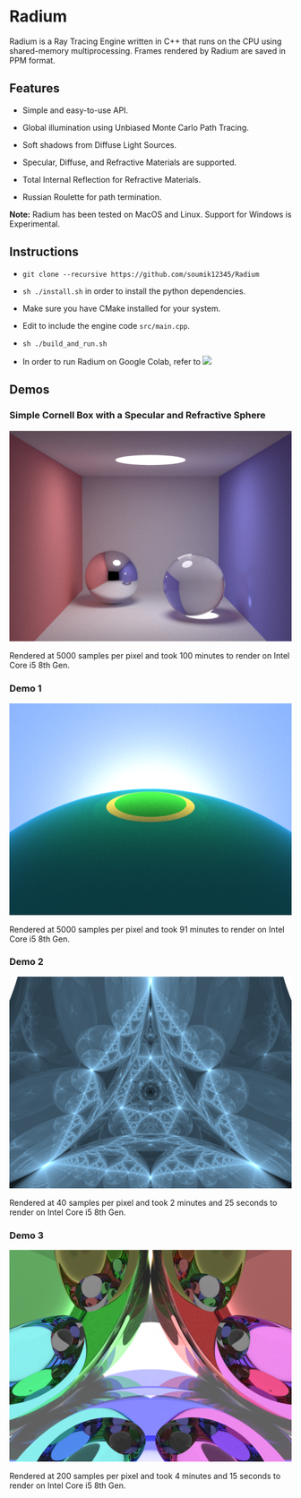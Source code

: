 # Radium

Radium is a Ray Tracing Engine written in C++ that runs on the CPU using shared-memory multiprocessing. Frames rendered by Radium are saved in PPM format.

## Features

- Simple and easy-to-use API.

- Global illumination using Unbiased Monte Carlo Path Tracing.

- Soft shadows from Diffuse Light Sources.

- Specular, Diffuse, and Refractive Materials are supported.

- Total Internal Reflection for Refractive Materials.

- Russian Roulette for path termination.

**Note:** Radium has been tested on MacOS and Linux. Support for Windows is Experimental.

## Instructions

- `git clone --recursive https://github.com/soumik12345/Radium`

- `sh ./install.sh` in order to install the python dependencies.

- Make sure you have CMake installed for your system.

- Edit to include the engine code `src/main.cpp`.

- `sh ./build_and_run.sh`

- In order to run Radium on Google Colab, refer to [![](https://colab.research.google.com/assets/colab-badge.svg)](https://colab.research.google.com/github/soumik12345/Radium/blob/monte_carlo/notebooks/Demo.ipynb)

## Demos

### Simple Cornell Box with a Specular and Refractive Sphere

![](./assets/simple_cornell_box.png)

Rendered at 5000 samples per pixel and took 100 minutes to render on Intel Core i5 8th Gen.

### Demo 1

![](./assets/demo_1.png)

Rendered at 5000 samples per pixel and took 91 minutes to render on Intel Core i5 8th Gen.

### Demo 2

![](./assets/demo_2.png)

Rendered at 40 samples per pixel and took 2 minutes and 25 seconds to render on Intel Core i5 8th Gen.

### Demo 3

![](./assets/demo_3.png)

Rendered at 200 samples per pixel and took 4 minutes and 15 seconds to render on Intel Core i5 8th Gen.